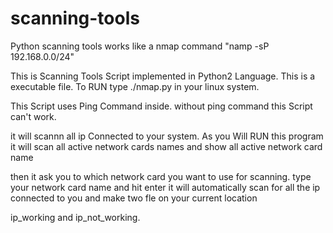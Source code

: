 # scanning-tools
Python scanning tools works like a nmap command "namp -sP 192.168.0.0/24"

This is Scanning Tools Script implemented in Python2 Language.
This is a executable file.
To RUN type ./nmap.py in your linux system.

This Script uses Ping Command inside. without ping command this Script can't work.

it will scannn all ip Connected to your system.
As you Will RUN  this program it will scan all active network cards names and show all active network card name 

then it ask you to which network card you want to use for scanning.
type your network card name and hit enter it will automatically scan for all the ip connected to you and make two fle on your current location

ip_working and ip_not_working. 
